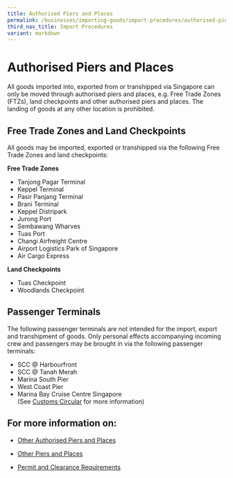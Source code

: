 ```yaml
---
title: Authorised Piers and Places
permalink: /businesses/importing-goods/import-procedures/authorised-piers-places/
third_nav_title: Import Procedures
variant: markdown
---
```

# Authorised Piers and Places

All goods imported into, exported from or transhipped via Singapore can only be moved through authorised piers and places, e.g. Free Trade Zones (FTZs), land checkpoints and other authorised piers and places. The landing of goods at any other location is prohibited.

## Free Trade Zones and Land Checkpoints

All goods may be imported, exported or transhipped via the following Free Trade Zones and land checkpoints:

 **Free Trade Zones**

-   Tanjong Pagar Terminal
-   Keppel Terminal
-   Pasir Panjang Terminal
-   Brani Terminal
-   Keppel Distripark
-   Jurong Port
-   Sembawang Wharves
-   Tuas Port
-   Changi Airfreight Centre
-   Airport Logistics Park of Singapore
-   Air Cargo Express

 **Land Checkpoints**
-   Tuas Checkpoint
-   Woodlands Checkpoint

## Passenger Terminals

The following passenger terminals are not intended for the import, export and transhipment of goods. Only personal effects accompanying incoming crew and passengers may be brought in via the following passenger terminals:

-   SCC @ Harbourfront
-   SCC @ Tanah Merah
-   Marina South Pier
-   West Coast Pier
-   Marina Bay Cruise Centre Singapore <br>(See [Customs Circular](/news-and-media/circulars/2012-05-23-Circular062012.pdf) for more information)

## For more information on: 

-   [Other Authorised Piers and Places](/businesses/exporting-goods/export-procedures/authorised-piers-places/other-authorised-piers-and-places)
    
-   [Other Piers and Places](/businesses/exporting-goods/export-procedures/authorised-piers-places/other-piers-and-places)
    
-   [Permit and Clearance Requirements](/businesses/exporting-goods/export-procedures/authorised-piers-places/permit-and-clearance-requirements)
